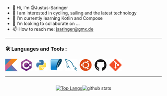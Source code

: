 - 👋 Hi, I’m @Justus-Saringer
- 👀 I am interested in cycling, sailing and the latest technology
- 🌱 I’m currently learning Kotlin and Compose
- 💞️ I’m looking to collaborate on ...
- 📫 How to reach me: jsaringer@gmx.de

---

### :hammer_and_wrench: Languages and Tools :

<div>
  <img src="https://github.com/devicons/devicon/blob/master/icons/kotlin/kotlin-original.svg" title="Kotlin" alt="Kotlin" width="40"               height="40"/>&nbsp;
  <img src="https://github.com/devicons/devicon/blob/master/icons/csharp/csharp-original.svg" title="C#" alt="C#" width="40" 
    height="40"/>&nbsp;
  <img src="https://github.com/devicons/devicon/blob/master/icons/python/python-original.svg" title="Python" alt="Python" width="40"               height="40"/>&nbsp;
  <img src="https://github.com/devicons/devicon/blob/master/icons/sqlite/sqlite-original.svg" title="sqlite" alt="sqlite" width="40" 
    height="40"/>&nbsp;
  <img src="https://github.com/devicons/devicon/blob/master/icons/mysql/mysql-original.svg" title="mysql" alt="mysql" width="40" 
    height="40"/>&nbsp;
  <img src="https://github.com/devicons/devicon/blob/master/icons/ubuntu/ubuntu-plain.svg" title="ubuntu" alt="ubuntu" width="40" 
    height="40"/>&nbsp;
  <img src="https://github.com/devicons/devicon/blob/master/icons/github/github-original.svg" title="github" alt="github" width="40"
    height="40"/>&nbsp;
  <img src="https://github.com/devicons/devicon/blob/master/icons/git/git-original.svg" title="git" alt="git" width="40"
    height="40"/>&nbsp;
</div>

---
<div style="display:flex; flex-direction: row; justify-content: center; align-items: center">
  
  [![Top Langs](https://github-readme-stats.vercel.app/api/top-langs/?username=Justus-Saringer)](https://github.com/anuraghazra/github-readme-stats)
  

<img align="right" alt="github stats" src="https://github-readme-stats.vercel.app/api?username=Justus-Saringer&show_icons=true&hide_border=true" />
  
</div>





<!---
Justus-Saringer/Justus-Saringer is a ✨ special ✨ repository because its `README.md` (this file) appears on your GitHub profile.
You can click the Preview link to take a look at your changes.
--->
